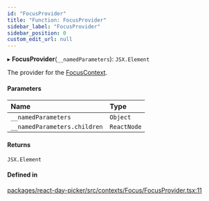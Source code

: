 ```yaml
---
id: "FocusProvider"
title: "Function: FocusProvider"
sidebar_label: "FocusProvider"
sidebar_position: 0
custom_edit_url: null
---
```


▸ **FocusProvider**(`__namedParameters`): `JSX.Element`

The provider for the [FocusContext](../variables/FocusContext).

#### Parameters

| Name | Type |
| :------ | :------ |
| `__namedParameters` | `Object` |
| `__namedParameters.children` | `ReactNode` |

#### Returns

`JSX.Element`

#### Defined in

[packages/react-day-picker/src/contexts/Focus/FocusProvider.tsx:11](https://github.com/gpbl/react-day-picker/blob/b5db746c/packages/react-day-picker/src/contexts/Focus/FocusProvider.tsx#L11)
